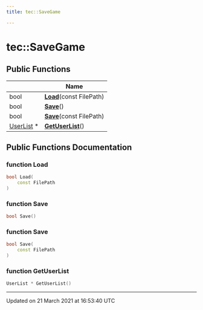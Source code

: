 ```yaml
---
title: tec::SaveGame

---
```


# tec::SaveGame



## Public Functions

|                | Name           |
| -------------- | -------------- |
| bool | **[Load](/engine/Classes/classtec_1_1_save_game/#function-load)**(const FilePath) |
| bool | **[Save](/engine/Classes/classtec_1_1_save_game/#function-save)**() |
| bool | **[Save](/engine/Classes/classtec_1_1_save_game/#function-save)**(const FilePath) |
| [UserList](/engine/Classes/classtec_1_1_user_list/) * | **[GetUserList](/engine/Classes/classtec_1_1_save_game/#function-getuserlist)**() |

## Public Functions Documentation

### function Load

```cpp
bool Load(
    const FilePath
)
```


### function Save

```cpp
bool Save()
```


### function Save

```cpp
bool Save(
    const FilePath
)
```


### function GetUserList

```cpp
UserList * GetUserList()
```


-------------------------------

Updated on 21 March 2021 at 16:53:40 UTC